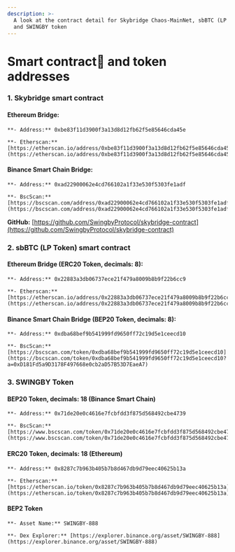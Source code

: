 ```yaml
---
description: >-
  A look at the contract detail for Skybridge Chaos-MainNet, sbBTC (LP Token),
  and SWINGBY token
---
```


# Smart contract and token addresses

### 1. Skybridge smart contract

#### Ethereum Bridge:

    **- Address:** 0xbe83f11d3900f3a13d8d12fb62f5e85646cda45e

    **- Etherscan:** [https://etherscan.io/address/0xbe83f11d3900f3a13d8d12fb62f5e85646cda45e](https://etherscan.io/address/0xbe83f11d3900f3a13d8d12fb62f5e85646cda45e)

#### Binance Smart Chain Bridge:

    **- Address:** 0xad22900062e4cd766102a1f33e530f5303fe1adf

    **- BscScan:** [https://bscscan.com/address/0xad22900062e4cd766102a1f33e530f5303fe1adf](https://bscscan.com/address/0xad22900062e4cd766102a1f33e530f5303fe1adf)

**GitHub:** [https://github.com/SwingbyProtocol/skybridge-contract](https://github.com/SwingbyProtocol/skybridge-contract)

### 2. sbBTC \(LP Token\) smart contract

#### Ethereum Bridge \(ERC20 Token, decimals: 8\):

    **- Address:** 0x22883a3db06737ece21f479a8009b8b9f22b6cc9

    **- Etherscan:** [https://etherscan.io/address/0x22883a3db06737ece21f479a8009b8b9f22b6cc9](https://etherscan.io/address/0x22883a3db06737ece21f479a8009b8b9f22b6cc9)

#### Binance Smart Chain Bridge \(BEP20 Token, decimals: 8\):

    **- Address:** 0xdba68bef9b541999fd9650ff72c19d5e1ceecd10

    **- BscScan:** [https://bscscan.com/token/0xdba68bef9b541999fd9650ff72c19d5e1ceecd10](https://bscscan.com/token/0xdba68bef9b541999fd9650ff72c19d5e1ceecd10?a=0xD181Fd5a9D3178F497668e0cb2aD57B53D7EaeA7)

### 3. SWINGBY Token

#### BEP20 Token, decimals: 18 \(Binance Smart Chain\)

    **- Address:** 0x71de20e0c4616e7fcbfdd3f875d568492cbe4739

    **- BscScan:** [https://www.bscscan.com/token/0x71de20e0c4616e7fcbfdd3f875d568492cbe4739](https://www.bscscan.com/token/0x71de20e0c4616e7fcbfdd3f875d568492cbe4739)

#### ERC20 Token, decimals: 18 \(Ethereum\)

    **- Address:** 0x8287c7b963b405b7b8d467db9d79eec40625b13a

    **- Etherscan:** [https://etherscan.io/token/0x8287c7b963b405b7b8d467db9d79eec40625b13a](https://etherscan.io/token/0x8287c7b963b405b7b8d467db9d79eec40625b13a)

#### BEP2 Token

    **- Asset Name:** SWINGBY-888

    **- Dex Explorer:** [https://explorer.binance.org/asset/SWINGBY-888](https://explorer.binance.org/asset/SWINGBY-888)

